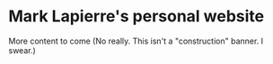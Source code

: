 # Mark Lapierre's personal website

More content to come (No really. This isn't a "construction" banner. I swear.)
